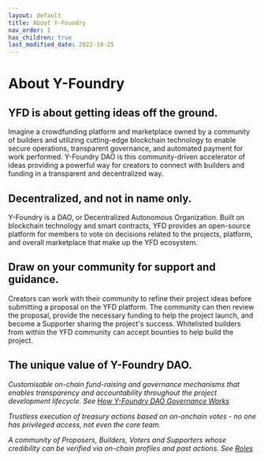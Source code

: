```yaml
---
layout: default
title: About Y-Foundry
nav_order: 1
has_children: true
last_modified_date: 2022-10-25
---
```


# About Y-Foundry

## YFD is about getting ideas off the ground.

Imagine a crowdfunding platform and marketplace owned by a community of builders and utilizing cutting-edge blockchain technology to enable secure operations, transparent governance, and automated payment for work performed. Y-Foundry DAO is this community-driven accelerator of ideas providing a powerful way for creators to connect with builders and funding in a transparent and decentralized way.

## Decentralized, and not in name only.

Y-Foundry is a DAO, or Decentralized Autonomous Organization. Built on blockchain technology and smart contracts, YFD provides an open-source platform for members to vote on decisions related to the projects, platform, and overall marketplace that make up the YFD ecosystem.

## Draw on your community for support and guidance.

Creators can work with their community to refine their project ideas before submitting a proposal on the YFD platform. The community can then review the proposal, provide the necessary funding to help the project launch, and become a Supporter sharing the project's success. Whitelisted builders from within the YFD community can accept bounties to help build the project.

## The unique value of Y-Foundry DAO.

_Customisable on-chain fund-raising and governance mechanisms that enables transparency and accountability throughout the project development lifecycle. See [How Y-Foundry DAO Governance Works](../../govern/participate/)_

_Trustless execution of treasury actions based on on-onchain votes - no one has privileged access, not even the core team._

_A community of Proposers, Builders, Voters and Supporters whose credibility can be verified via on-chain profiles and past actions. See [Roles](../../role/overview/)_ 